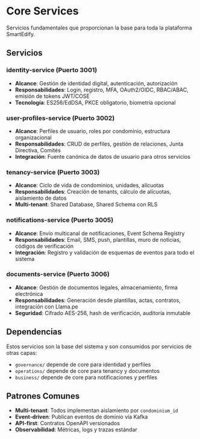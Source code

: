 # Core Services

Servicios fundamentales que proporcionan la base para toda la plataforma SmartEdify.

## Servicios

### identity-service (Puerto 3001)
- **Alcance**: Gestión de identidad digital, autenticación, autorización
- **Responsabilidades**: Login, registro, MFA, OAuth2/OIDC, RBAC/ABAC, emisión de tokens JWT/COSE
- **Tecnología**: ES256/EdDSA, PKCE obligatorio, biometría opcional

### user-profiles-service (Puerto 3002)
- **Alcance**: Perfiles de usuario, roles por condominio, estructura organizacional
- **Responsabilidades**: CRUD de perfiles, gestión de relaciones, Junta Directiva, Comités
- **Integración**: Fuente canónica de datos de usuario para otros servicios

### tenancy-service (Puerto 3003)
- **Alcance**: Ciclo de vida de condominios, unidades, alícuotas
- **Responsabilidades**: Creación de tenants, cálculo de alícuotas, aislamiento de datos
- **Multi-tenant**: Shared Database, Shared Schema con RLS

### notifications-service (Puerto 3005)
- **Alcance**: Envío multicanal de notificaciones, Event Schema Registry
- **Responsabilidades**: Email, SMS, push, plantillas, muro de noticias, códigos de verificación
- **Integración**: Registro y validación de esquemas de eventos para todo el sistema

### documents-service (Puerto 3006)
- **Alcance**: Gestión de documentos legales, almacenamiento, firma electrónica
- **Responsabilidades**: Generación desde plantillas, actas, contratos, integración con Llama.pe
- **Seguridad**: Cifrado AES-256, hash de verificación, auditoría inmutable

## Dependencias

Estos servicios son la base del sistema y son consumidos por servicios de otras capas:
- `governance/` depende de core para identidad y perfiles
- `operations/` depende de core para tenancy y documentos
- `business/` depende de core para notificaciones y perfiles

## Patrones Comunes

- **Multi-tenant**: Todos implementan aislamiento por `condominium_id`
- **Event-driven**: Publican eventos de dominio vía Kafka
- **API-first**: Contratos OpenAPI versionados
- **Observabilidad**: Métricas, logs y trazas estándar